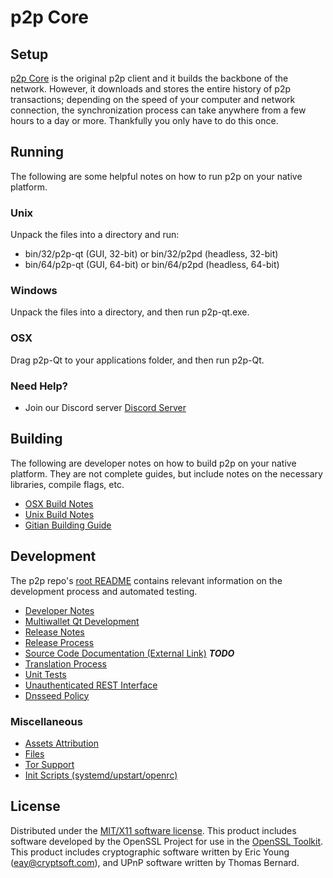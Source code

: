 p2p Core
=====================

Setup
---------------------
[p2p Core](http://p2pcoin.com/) is the original p2p client and it builds the backbone of the network. However, it downloads and stores the entire history of p2p transactions; depending on the speed of your computer and network connection, the synchronization process can take anywhere from a few hours to a day or more. Thankfully you only have to do this once.

Running
---------------------
The following are some helpful notes on how to run p2p on your native platform.

### Unix

Unpack the files into a directory and run:

- bin/32/p2p-qt (GUI, 32-bit) or bin/32/p2pd (headless, 32-bit)
- bin/64/p2p-qt (GUI, 64-bit) or bin/64/p2pd (headless, 64-bit)

### Windows

Unpack the files into a directory, and then run p2p-qt.exe.

### OSX

Drag p2p-Qt to your applications folder, and then run p2p-Qt.

### Need Help?

* Join our Discord server [Discord Server](https://discordapp.com/invite/)

Building
---------------------
The following are developer notes on how to build p2p on your native platform. They are not complete guides, but include notes on the necessary libraries, compile flags, etc.

- [OSX Build Notes](build-osx.md)
- [Unix Build Notes](build-unix.md)
- [Gitian Building Guide](gitian-building.md)

Development
---------------------
The p2p repo's [root README](https://github.com/p2papp/p2pcoin/blob/master/README.md) contains relevant information on the development process and automated testing.

- [Developer Notes](developer-notes.md)
- [Multiwallet Qt Development](multiwallet-qt.md)
- [Release Notes](release-notes.md)
- [Release Process](release-process.md)
- [Source Code Documentation (External Link)](https://dev.visucore.com/bitcoin/doxygen/) ***TODO***
- [Translation Process](translation_process.md)
- [Unit Tests](unit-tests.md)
- [Unauthenticated REST Interface](REST-interface.md)
- [Dnsseed Policy](dnsseed-policy.md)

### Miscellaneous
- [Assets Attribution](assets-attribution.md)
- [Files](files.md)
- [Tor Support](tor.md)
- [Init Scripts (systemd/upstart/openrc)](init.md)

License
---------------------
Distributed under the [MIT/X11 software license](http://www.opensource.org/licenses/mit-license.php).
This product includes software developed by the OpenSSL Project for use in the [OpenSSL Toolkit](https://www.openssl.org/). This product includes
cryptographic software written by Eric Young ([eay@cryptsoft.com](mailto:eay@cryptsoft.com)), and UPnP software written by Thomas Bernard.
